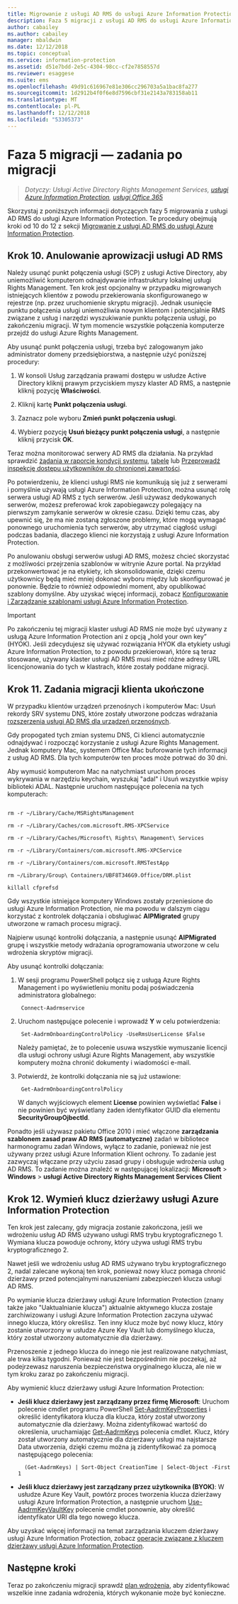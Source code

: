 ```yaml
---
title: Migrowanie z usługi AD RMS do usługi Azure Information Protection — faza 5
description: Faza 5 migracji z usługi AD RMS do usługi Azure Information Protection, obejmująca kroki od 10 do 12 z sekcji Migrowanie z usługi AD RMS do usługi Azure Information Protection.
author: cabailey
ms.author: cabailey
manager: mbaldwin
ms.date: 12/12/2018
ms.topic: conceptual
ms.service: information-protection
ms.assetid: d51e7bdd-2e5c-4304-98cc-cf2e7858557d
ms.reviewer: esaggese
ms.suite: ems
ms.openlocfilehash: 49d91c616967e81e306cc296703a5a1bac8fa277
ms.sourcegitcommit: 1d2912b4f0f6e8d7596cbf31e2143a783158ab11
ms.translationtype: MT
ms.contentlocale: pl-PL
ms.lasthandoff: 12/12/2018
ms.locfileid: "53305373"
---
```

# <a name="migration-phase-5---post-migration-tasks"></a>Faza 5 migracji — zadania po migracji

>*Dotyczy: Usługi Active Directory Rights Management Services, [usługi Azure Information Protection](https://azure.microsoft.com/pricing/details/information-protection), [usługi Office 365](https://download.microsoft.com/download/E/C/F/ECF42E71-4EC0-48FF-AA00-577AC14D5B5C/Azure_Information_Protection_licensing_datasheet_EN-US.pdf)*


Skorzystaj z poniższych informacji dotyczących fazy 5 migrowania z usługi AD RMS do usługi Azure Information Protection. Te procedury obejmują kroki od 10 do 12 z sekcji [Migrowanie z usługi AD RMS do usługi Azure Information Protection](migrate-from-ad-rms-to-azure-rms.md).

## <a name="step-10-deprovision-ad-rms"></a>Krok 10. Anulowanie aprowizacji usługi AD RMS

Należy usunąć punkt połączenia usługi (SCP) z usługi Active Directory, aby uniemożliwić komputerom odnajdywanie infrastruktury lokalnej usługi Rights Management. Ten krok jest opcjonalny w przypadku migrowanych istniejących klientów z powodu przekierowania skonfigurowanego w rejestrze (np. przez uruchomienie skryptu migracji). Jednak usunięcie punktu połączenia usługi uniemożliwia nowym klientom i potencjalnie RMS związane z usług i narzędzi wyszukiwanie punktu połączenia usługi, po zakończeniu migracji. W tym momencie wszystkie połączenia komputerze przejdź do usługi Azure Rights Management. 

Aby usunąć punkt połączenia usługi, trzeba być zalogowanym jako administrator domeny przedsiębiorstwa, a następnie użyć poniższej procedury:

1. W konsoli Usług zarządzania prawami dostępu w usłudze Active Directory kliknij prawym przyciskiem myszy klaster AD RMS, a następnie kliknij pozycję **Właściwości**.

2. Kliknij kartę **Punkt połączenia usługi**.

3. Zaznacz pole wyboru **Zmień punkt połączenia usługi**.

4. Wybierz pozycję **Usuń bieżący punkt połączenia usługi**, a następnie kliknij przycisk **OK**.

Teraz można monitorować serwery AD RMS dla działania. Na przykład sprawdzić [żądania w raporcie kondycji systemu](https://technet.microsoft.com/library/ee221012%28v=ws.10%29.aspx), [tabelę](https://technet.microsoft.com/library/dd772686%28v=ws.10%29.aspx) lub [Przeprowadź inspekcję dostępu użytkowników do chronionej zawartości](https://social.technet.microsoft.com/wiki/contents/articles/3440.ad-rms-frequently-asked-questions-faq.aspx). 

Po potwierdzeniu, że klienci usługi RMS nie komunikują się już z serwerami i pomyślnie używają usługi Azure Information Protection, można usunąć rolę serwera usługi AD RMS z tych serwerów. Jeśli używasz dedykowanych serwerów, możesz preferować krok zapobiegawczy polegający na pierwszym zamykanie serwerów w okresie czasu. Dzięki temu czas, aby upewnić się, że ma nie zostaną zgłoszone problemy, które mogą wymagać ponownego uruchomienia tych serwerów, aby utrzymać ciągłość usługi podczas badania, dlaczego klienci nie korzystają z usługi Azure Information Protection.

Po anulowaniu obsługi serwerów usługi AD RMS, możesz chcieć skorzystać z możliwości przejrzenia szablonów w witrynie Azure portal. Na przykład przekonwertować je na etykiety, ich skonsolidowanie, dzięki czemu użytkownicy będą mieć mniej dokonać wyboru między lub skonfigurować je ponownie. Będzie to również odpowiedni moment, aby opublikować szablony domyślne. Aby uzyskać więcej informacji, zobacz [Konfigurowanie i Zarządzanie szablonami usługi Azure Information Protection](./configure-policy-templates.md).

>[!IMPORTANT]
> Po zakończeniu tej migracji klaster usługi AD RMS nie może być używany z usługą Azure Information Protection ani z opcją „hold your own key” (HYOK). Jeśli zdecydujesz się używać rozwiązania HYOK dla etykiety usługi Azure Information Protection, to z powodu przekierowań, które są teraz stosowane, używany klaster usługi AD RMS musi mieć różne adresy URL licencjonowania do tych w klastrach, które zostały poddane migracji.

## <a name="step-11-complete-client-migration-tasks"></a>Krok 11. Zadania migracji klienta ukończone

W przypadku klientów urządzeń przenośnych i komputerów Mac: Usuń rekordy SRV systemu DNS, które zostały utworzone podczas wdrażania [rozszerzenia usługi AD RMS dla urządzeń przenośnych](https://technet.microsoft.com/library/dn673574.aspx).

Gdy propogated tych zmian systemu DNS, Ci klienci automatycznie odnajdywać i rozpocząć korzystanie z usługi Azure Rights Management. Jednak komputery Mac, systemem Office Mac buforowanie tych informacji z usług AD RMS. Dla tych komputerów ten proces może potrwać do 30 dni. 

Aby wymusić komputerom Mac na natychmiast uruchom proces wykrywania w narzędziu keychain, wyszukaj "adal" i Usuń wszystkie wpisy biblioteki ADAL. Następnie uruchom następujące polecenia na tych komputerach:

````

rm -r ~/Library/Cache/MSRightsManagement

rm -r ~/Library/Caches/com.microsoft.RMS-XPCService

rm -r ~/Library/Caches/Microsoft\ Rights\ Management\ Services

rm -r ~/Library/Containers/com.microsoft.RMS-XPCService

rm -r ~/Library/Containers/com.microsoft.RMSTestApp

rm ~/Library/Group\ Containers/UBF8T346G9.Office/DRM.plist

killall cfprefsd

````

Gdy wszystkie istniejące komputery Windows zostały przeniesione do usługi Azure Information Protection, nie ma powodu w dalszym ciągu korzystać z kontrolek dołączania i obsługiwać **AIPMigrated** grupy utworzone w ramach procesu migracji. 

Najpierw usunąć kontrolki dołączania, a następnie usunąć **AIPMigrated** grupę i wszystkie metody wdrażania oprogramowania utworzone w celu wdrożenia skryptów migracji.

Aby usunąć kontrolki dołączania:

1. W sesji programu PowerShell połącz się z usługą Azure Rights Management i po wyświetleniu monitu podaj poświadczenia administratora globalnego:

        Connect-Aadrmservice

2. Uruchom następujące polecenie i wprowadź **Y** w celu potwierdzenia:

        Set-AadrmOnboardingControlPolicy -UseRmsUserLicense $False
    
    Należy pamiętać, że to polecenie usuwa wszystkie wymuszanie licencji dla usługi ochrony usługi Azure Rights Management, aby wszystkie komputery można chronić dokumenty i wiadomości e-mail.

3. Potwierdź, że kontrolki dołączania nie są już ustawione:

        Get-AadrmOnboardingControlPolicy

    W danych wyjściowych element **License** powinien wyświetlać **False** i nie powinien być wyświetlany żaden identyfikator GUID dla elementu **SecurityGroupOjbectId**.

Ponadto jeśli używasz pakietu Office 2010 i mieć włączone **zarządzania szablonem zasad praw AD RMS (automatyczne)** zadań w bibliotece harmonogramu zadań Windows, wyłącz to zadanie, ponieważ nie jest używany przez usługi Azure Information Klient ochrony. To zadanie jest zazwyczaj włączane przy użyciu zasad grupy i obsługuje wdrożenia usług AD RMS. To zadanie można znaleźć w następującej lokalizacji: **Microsoft** > **Windows** > **usługi Active Directory Rights Management Services Client**

## <a name="step-12-rekey-your-azure-information-protection-tenant-key"></a>Krok 12. Wymień klucz dzierżawy usługi Azure Information Protection

Ten krok jest zalecany, gdy migracja zostanie zakończona, jeśli we wdrożeniu usług AD RMS używano usługi RMS trybu kryptograficznego 1. Wymiana klucza powoduje ochrony, który używa usługi RMS trybu kryptograficznego 2. 

Nawet jeśli we wdrożeniu usług AD RMS używano trybu kryptograficznego 2, nadal zalecane wykonaj ten krok, ponieważ nowy klucz pomaga chronić dzierżawy przed potencjalnymi naruszeniami zabezpieczeń klucza usługi AD RMS.

Po wymianie klucza dzierżawy usługi Azure Information Protection (znany także jako "Uaktualnianie klucza") aktualnie aktywnego klucza zostaje zarchiwizowany i usługi Azure Information Protection zaczyna używać innego klucza, który określisz. Ten inny klucz może być nowy klucz, który zostanie utworzony w usłudze Azure Key Vault lub domyślnego klucza, który został utworzony automatycznie dla dzierżawy.

Przenoszenie z jednego klucza do innego nie jest realizowane natychmiast, ale trwa kilka tygodni. Ponieważ nie jest bezpośrednim nie poczekaj, aż podejrzewasz naruszenia bezpieczeństwa oryginalnego klucza, ale nie w tym kroku zaraz po zakończeniu migracji.

Aby wymienić klucz dzierżawy usługi Azure Information Protection:

- **Jeśli klucz dzierżawy jest zarządzany przez firmę Microsoft**: Uruchom polecenie cmdlet programu PowerShell [Set-AadrmKeyProperties](/powershell/module/aadrm/set-aadrmkeyproperties) i określić identyfikatora klucza dla klucza, który został utworzony automatycznie dla dzierżawy. Można zidentyfikować wartość do określenia, uruchamiając [Get-AadrmKeys](/powershell/module/aadrm/get-aadrmkeys) polecenia cmdlet. Klucz, który został utworzony automatycznie dla dzierżawy usługi ma najstarsze Data utworzenia, dzięki czemu można ją zidentyfikować za pomocą następującego polecenia:
    
        (Get-AadrmKeys) | Sort-Object CreationTime | Select-Object -First 1

- **Jeśli klucz dzierżawy jest zarządzany przez użytkownika (BYOK)**: W usłudze Azure Key Vault, powtórz proces tworzenia klucza dzierżawy usługi Azure Information Protection, a następnie uruchom [Use-AadrmKeyVaultKey](/powershell/aadrm/vlatest/use-aadrmkeyvaultkey) polecenie cmdlet ponownie, aby określić identyfikator URI dla tego nowego klucza. 

Aby uzyskać więcej informacji na temat zarządzania kluczem dzierżawy usługi Azure Information Protection, zobacz [operacje związane z kluczem dzierżawy usługi Azure Information Protection](./operations-tenant-key.md).


## <a name="next-steps"></a>Następne kroki

Teraz po zakończeniu migracji sprawdź [plan wdrożenia](deployment-roadmap.md), aby zidentyfikować wszelkie inne zadania wdrożenia, których wykonanie może być konieczne.

